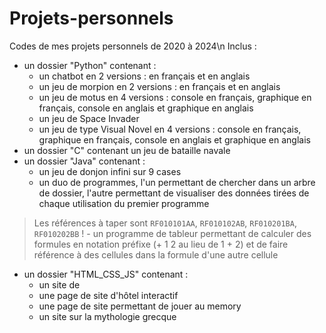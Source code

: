 # Projets-personnels
Codes de mes projets personnels de 2020 à 2024\n
Inclus :
  - un dossier "Python" contenant :
      - un chatbot en 2 versions : en français et en anglais
      - un jeu de morpion en 2 versions : en français et en anglais
      - un jeu de motus en 4 versions : console en français, graphique en français, console en anglais et graphique en anglais
      - un jeu de Space Invader
      - un jeu de type Visual Novel en 4 versions : console en français, graphique en français, console en anglais et graphique en anglais
  - un dossier "C" contenant un jeu de bataille navale
  - un dossier "Java" contenant :
      - un jeu de donjon infini sur 9 cases
      - un duo de programmes, l'un permettant de chercher dans un arbre de dossier, l'autre permettant de visualiser des données tirées de chaque utilisation du premier programme
>Les références à taper sont `RF010101AA`, `RF010102AB`, `RF010201BA`, `RF010202BB`  !
      - un programme de tableur permettant de calculer des formules en notation préfixe (+ 1 2 au lieu de 1 + 2) et de faire référence à des cellules dans la formule d'une autre cellule  
  - un dossier "HTML_CSS_JS" contenant :
      - un site de 
      - une page de site d'hôtel interactif
      - une page de site permettant de jouer au memory
      - un site sur la mythologie grecque
